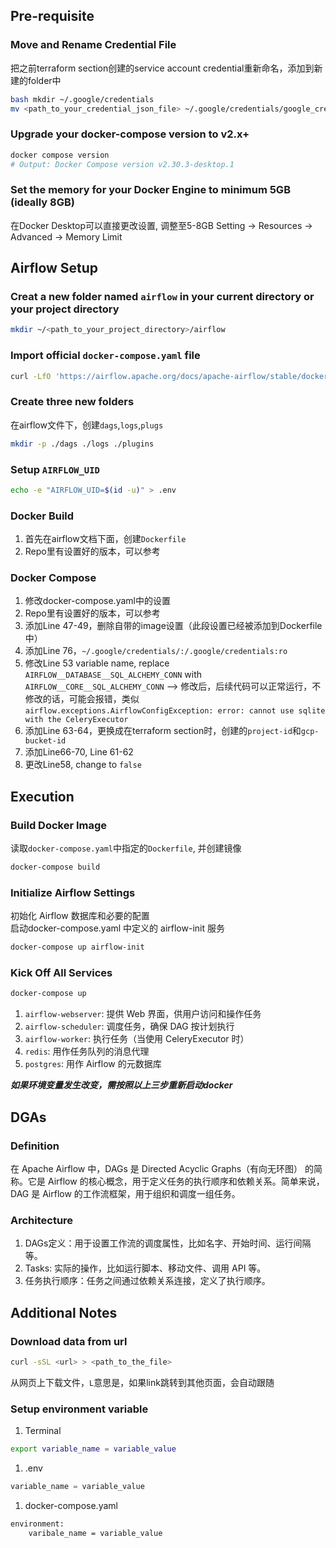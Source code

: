 ## Pre-requisite 
### Move and Rename Credential File
把之前terraform section创建的service account credential重新命名，添加到新建的folder中  
```bash
bash mkdir ~/.google/credentials
mv <path_to_your_credential_json_file> ~/.google/credentials/google_credential.json
```


### Upgrade your docker-compose version to v2.x+
```bash 
docker compose version
# Output: Docker Compose version v2.30.3-desktop.1
```


### Set the memory for your Docker Engine to minimum 5GB (ideally 8GB)
在Docker Desktop可以直接更改设置, 调整至5-8GB
Setting -> Resources -> Advanced -> Memory Limit 

## Airflow Setup
### Creat a new folder named `airflow` in your current directory or your project directory
```bash 
mkdir ~/<path_to_your_project_directory>/airflow
```

### Import official `docker-compose.yaml` file
```bash 
curl -LfO 'https://airflow.apache.org/docs/apache-airflow/stable/docker-compose.yaml'
```

### Create three new folders
在airflow文件下，创建`dags`,`logs`,`plugs`
```bash 
mkdir -p ./dags ./logs ./plugins
```


### Setup `AIRFLOW_UID`
```bash 
echo -e "AIRFLOW_UID=$(id -u)" > .env
```

### Docker Build
1. 首先在airflow文档下面，创建`Dockerfile`
1. Repo里有设置好的版本，可以参考

### Docker Compose
1. 修改docker-compose.yaml中的设置
1. Repo里有设置好的版本，可以参考
1. 添加Line 47-49，删除自带的image设置（此段设置已经被添加到Dockerfile中）
1. 添加Line 76，`~/.google/credentials/:/.google/credentials:ro`
1. 修改Line 53 variable name, replace `AIRFLOW__DATABASE__SQL_ALCHEMY_CONN` with `AIRFLOW__CORE__SQL_ALCHEMY_CONN`
--> 修改后，后续代码可以正常运行，不修改的话，可能会报错，类似`airflow.exceptions.AirflowConfigException: error: cannot use sqlite with the CeleryExecutor`
1. 添加Line 63-64，更换成在terraform section时，创建的`project-id`和`gcp-bucket-id`
1. 添加Line66-70, Line 61-62
1. 更改Line58, change to `false`

## Execution
### Build Docker Image
读取`docker-compose.yaml`中指定的`Dockerfile`, 并创建镜像
```bash 
docker-compose build
```

### Initialize Airflow Settings
初始化 Airflow 数据库和必要的配置  
启动docker-compose.yaml 中定义的 airflow-init 服务  
```bash 
docker-compose up airflow-init
```

### Kick Off All Services
```bash 
docker-compose up
```
1. `airflow-webserver`: 提供 Web 界面，供用户访问和操作任务
1. `airflow-scheduler`: 调度任务，确保 DAG 按计划执行
1. `airflow-worker`: 执行任务（当使用 CeleryExecutor 时）
1. `redis`: 用作任务队列的消息代理
1. `postgres`: 用作 Airflow 的元数据库

***如果环境变量发生改变，需按照以上三步重新启动docker***

## DGAs
### Definition
在 Apache Airflow 中，DAGs 是 Directed Acyclic Graphs（有向无环图） 的简称。它是 Airflow 的核心概念，用于定义任务的执行顺序和依赖关系。简单来说，DAG 是 Airflow 的工作流框架，用于组织和调度一组任务。

### Architecture
1. DAGs定义：用于设置工作流的调度属性，比如名字、开始时间、运行间隔等。
1. Tasks: 实际的操作，比如运行脚本、移动文件、调用 API 等。
1. 任务执行顺序：任务之间通过依赖关系连接，定义了执行顺序。

## Additional Notes
### Download data from url
```bash
curl -sSL <url> > <path_to_the_file>
```
从网页上下载文件，`L`意思是，如果link跳转到其他页面，会自动跟随

### Setup environment variable
1. Terminal
```bash
export variable_name = variable_value
```
1. .env
```python
variable_name = variable_value
```

1. docker-compose.yaml
```bash
environment:
    varibale_name = variable_value
```